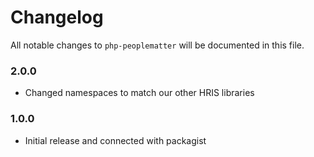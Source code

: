 # Changelog

All notable changes to `php-peoplematter` will be documented in this file.

### 2.0.0
- Changed namespaces to match our other HRIS libraries

### 1.0.0
- Initial release and connected with packagist
